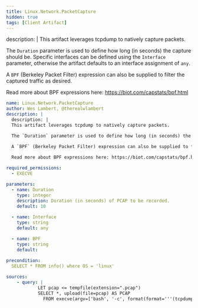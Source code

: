 ```yaml
---
title: Linux.Network.PacketCapture
hidden: true
tags: [Client Artifact]
---
```


description: |
This artifact leverages tcpdump to natively capture packets.

The `Duration` parameter is used to define how long (in seconds) the capture should be.  Specific interfaces can be defined using the `Interface` parameter, otherwise the artifact defaults to an interface assignment of `any`.

A `BPF` (Berkeley Packet Filter) expression can also be supplied to filter the captured traffic as desired.

Read more about BPF expressions here: https://biot.com/capstats/bpf.html


```yaml
name: Linux.Network.PacketCapture
author: Wes Lambert, @therealwlambert
description: |
  description: |
  This artifact leverages tcpdump to natively capture packets.

  The `Duration` parameter is used to define how long (in seconds) the capture should be.  Specific interfaces can be defined using the `Interface` parameter, otherwise the artifact defaults to an interface assignment of `any`.

  A `BPF` (Berkeley Packet Filter) expression can also be supplied to filter the captured traffic as desired.
  
  Read more about BPF expressions here: https://biot.com/capstats/bpf.html

required_permissions:
  - EXECVE

parameters:
  - name: Duration
    type: integer
    description: Duration (in seconds) of PCAP to be recorded.
    default: 10
  
  - name: Interface
    type: string
    default: any

  - name: BPF
    type: string
    default:
    
precondition:
  SELECT * FROM info() where OS = 'linux'

sources:
    - query: |
            LET pcap <= tempfile(extension=".pcap")
            SELECT *, upload(file=pcap) AS PCAP
              FROM execve(argv=['bash', '-c', format(format='''(tcpdump -nni %v -w %v %v) & sleep %v; kill $!''', args=[Interface, pcap, BPF, Duration])], length=1000000)

```
